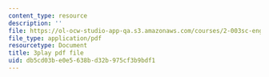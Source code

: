 ```yaml
---
content_type: resource
description: ''
file: https://ol-ocw-studio-app-qa.s3.amazonaws.com/courses/2-003sc-engineering-dynamics-fall-2011/db5cd03be0e5638bd32b975cf3b9bdf1_zNCBDrnT05E.pdf
file_type: application/pdf
resourcetype: Document
title: 3play pdf file
uid: db5cd03b-e0e5-638b-d32b-975cf3b9bdf1
---
```

